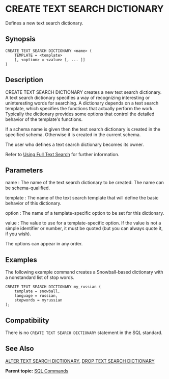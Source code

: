 # CREATE TEXT SEARCH DICTIONARY

Defines a new text search dictionary.

## Synopsis

``` {#sql_command_synopsis}
CREATE TEXT SEARCH DICTIONARY <name> (
    TEMPLATE = <template>
    [, <option> = <value> [, ... ]]
)
```

## Description

CREATE TEXT SEARCH DICTIONARY creates a new text search dictionary. A text search dictionary specifies a way of recognizing interesting or uninteresting words for searching. A dictionary depends on a text search template, which specifies the functions that actually perform the work. Typically the dictionary provides some options that control the detailed behavior of the template's functions.

If a schema name is given then the text search dictionary is created in the specified schema. Otherwise it is created in the current schema.

The user who defines a text search dictionary becomes its owner.

Refer to [Using Full Text Search](../../admin_guide/textsearch/full-text-search.html#full-text-search) for further information.

## Parameters

name
:   The name of the text search dictionary to be created. The name can be schema-qualified.

template
:   The name of the text search template that will define the basic behavior of this dictionary.

option
:   The name of a template-specific option to be set for this dictionary.

value
:   The value to use for a template-specific option. If the value is not a simple identifier or number, it must be quoted \(but you can always quote it, if you wish\).

The options can appear in any order.

## Examples

The following example command creates a Snowball-based dictionary with a nonstandard list of stop words.

```
CREATE TEXT SEARCH DICTIONARY my_russian (
    template = snowball,
    language = russian,
    stopwords = myrussian
);
```

## Compatibility

There is no `CREATE TEXT SEARCH DICTIONARY` statement in the SQL standard.

## See Also

[ALTER TEXT SEARCH DICTIONARY](ALTER_TEXT_SEARCH_DICTIONARY.html), [DROP TEXT SEARCH DICTIONARY](DROP_TEXT_SEARCH_DICTIONARY.html)

**Parent topic:** [SQL Commands](../sql_commands/sql_ref.html)


